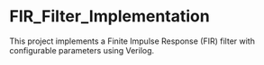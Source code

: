 # FIR_Filter_Implementation
This project implements a Finite Impulse Response (FIR) filter with configurable parameters using Verilog.
